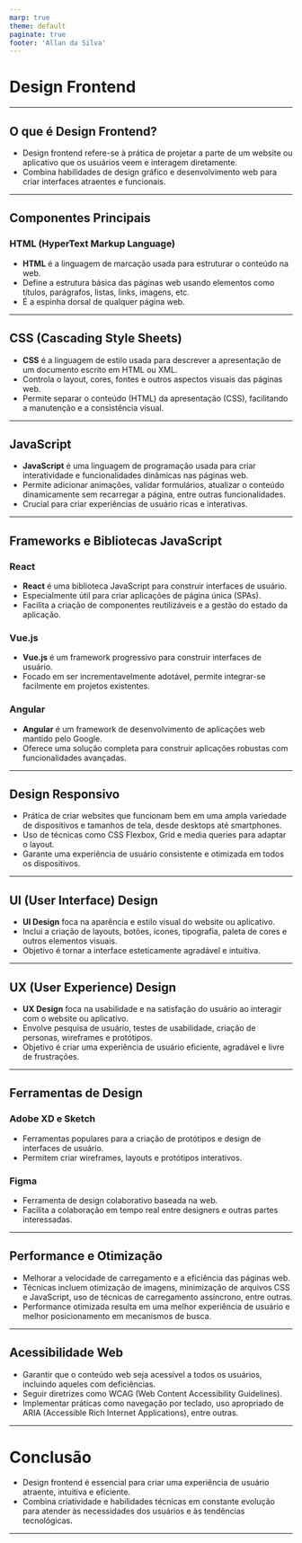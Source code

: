```yaml
---
marp: true
theme: default
paginate: true
footer: 'Allan da Silva'
---
```


# Design Frontend

---

## O que é Design Frontend?

- Design frontend refere-se à prática de projetar a parte de um website ou aplicativo que os usuários veem e interagem diretamente.
- Combina habilidades de design gráfico e desenvolvimento web para criar interfaces atraentes e funcionais.

---

## Componentes Principais

### HTML (HyperText Markup Language)

- **HTML** é a linguagem de marcação usada para estruturar o conteúdo na web.
- Define a estrutura básica das páginas web usando elementos como títulos, parágrafos, listas, links, imagens, etc.
- É a espinha dorsal de qualquer página web.

---

## CSS (Cascading Style Sheets)

- **CSS** é a linguagem de estilo usada para descrever a apresentação de um documento escrito em HTML ou XML.
- Controla o layout, cores, fontes e outros aspectos visuais das páginas web.
- Permite separar o conteúdo (HTML) da apresentação (CSS), facilitando a manutenção e a consistência visual.

---

## JavaScript

- **JavaScript** é uma linguagem de programação usada para criar interatividade e funcionalidades dinâmicas nas páginas web.
- Permite adicionar animações, validar formulários, atualizar o conteúdo dinamicamente sem recarregar a página, entre outras funcionalidades.
- Crucial para criar experiências de usuário ricas e interativas.

---

## Frameworks e Bibliotecas JavaScript

### React

- **React** é uma biblioteca JavaScript para construir interfaces de usuário.
- Especialmente útil para criar aplicações de página única (SPAs).
- Facilita a criação de componentes reutilizáveis e a gestão do estado da aplicação.

### Vue.js

- **Vue.js** é um framework progressivo para construir interfaces de usuário.
- Focado em ser incrementavelmente adotável, permite integrar-se facilmente em projetos existentes.

### Angular

- **Angular** é um framework de desenvolvimento de aplicações web mantido pelo Google.
- Oferece uma solução completa para construir aplicações robustas com funcionalidades avançadas.

---

## Design Responsivo

- Prática de criar websites que funcionam bem em uma ampla variedade de dispositivos e tamanhos de tela, desde desktops até smartphones.
- Uso de técnicas como CSS Flexbox, Grid e media queries para adaptar o layout.
- Garante uma experiência de usuário consistente e otimizada em todos os dispositivos.

---

## UI (User Interface) Design

- **UI Design** foca na aparência e estilo visual do website ou aplicativo.
- Inclui a criação de layouts, botões, ícones, tipografia, paleta de cores e outros elementos visuais.
- Objetivo é tornar a interface esteticamente agradável e intuitiva.

---

## UX (User Experience) Design

- **UX Design** foca na usabilidade e na satisfação do usuário ao interagir com o website ou aplicativo.
- Envolve pesquisa de usuário, testes de usabilidade, criação de personas, wireframes e protótipos.
- Objetivo é criar uma experiência de usuário eficiente, agradável e livre de frustrações.

---

## Ferramentas de Design

### Adobe XD e Sketch

- Ferramentas populares para a criação de protótipos e design de interfaces de usuário.
- Permitem criar wireframes, layouts e protótipos interativos.

### Figma

- Ferramenta de design colaborativo baseada na web.
- Facilita a colaboração em tempo real entre designers e outras partes interessadas.

---

## Performance e Otimização

- Melhorar a velocidade de carregamento e a eficiência das páginas web.
- Técnicas incluem otimização de imagens, minimização de arquivos CSS e JavaScript, uso de técnicas de carregamento assíncrono, entre outras.
- Performance otimizada resulta em uma melhor experiência de usuário e melhor posicionamento em mecanismos de busca.

---

## Acessibilidade Web

- Garantir que o conteúdo web seja acessível a todos os usuários, incluindo aqueles com deficiências.
- Seguir diretrizes como WCAG (Web Content Accessibility Guidelines).
- Implementar práticas como navegação por teclado, uso apropriado de ARIA (Accessible Rich Internet Applications), entre outras.

---

# Conclusão

- Design frontend é essencial para criar uma experiência de usuário atraente, intuitiva e eficiente.
- Combina criatividade e habilidades técnicas em constante evolução para atender às necessidades dos usuários e às tendências tecnológicas.

---

